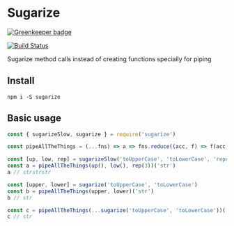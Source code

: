 # Sugarize

[![Greenkeeper badge](https://badges.greenkeeper.io/elcoosp/sugarize.svg)](https://greenkeeper.io/)

[![Build Status](https://travis-ci.org/elcoosp/sugarize.svg?branch=master)](https://travis-ci.org/elcoosp/sugarize)

Sugarize method calls instead of creating functions specially for piping

## Install

`npm i -S sugarize`

## Basic usage

```javascript
const { sugarizeSlow, sugarize } = require('sugarize')

const pipeAllTheThings = (...fns) => a => fns.reduce((acc, f) => f(acc), a)

const [up, low, rep] = sugarizeSlow('toUpperCase', 'toLowerCase', 'repeat')
const a = pipeAllTheThings(up(), low(), rep(3))('str')
a // ​​​​​strstrstr​​​​​

const [upper, lower] = sugarize('toUpperCase', 'toLowerCase')
const b = pipeAllTheThings(upper, lower)('str')
b // str

const c = pipeAllTheThings(...sugarize('toUpperCase', 'toLowerCase'))('str')
c // str
```
